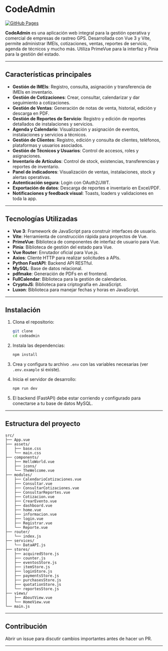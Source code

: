 # CodeAdmin

[![GitHub Pages](https://img.shields.io/badge/GitHub-Pages-blue?logo=github)](https://albertoprieto.github.io/VueCrud/)

**CodeAdmin** es una aplicación web integral para la gestión operativa y comercial de empresas de rastreo GPS. Desarrollada con Vue 3 y Vite, permite administrar IMEIs, cotizaciones, ventas, reportes de servicio, agenda de técnicos y mucho más. Utiliza PrimeVue para la interfaz y Pinia para la gestión del estado.

---

## Características principales

- **Gestión de IMEIs**: Registro, consulta, asignación y transferencia de IMEIs en inventario.
- **Gestión de Cotizaciones**: Crear, consultar, calendarizar y dar seguimiento a cotizaciones.
- **Gestión de Ventas**: Generación de notas de venta, historial, edición y descarga en PDF.
- **Gestión de Reportes de Servicio**: Registro y edición de reportes detallados de instalaciones y servicios.
- **Agenda y Calendario**: Visualización y asignación de eventos, instalaciones y servicios a técnicos.
- **Gestión de Clientes**: Registro, edición y consulta de clientes, teléfonos, plataformas y usuarios asociados.
- **Gestión de Técnicos y Usuarios**: Control de accesos, roles y asignaciones.
- **Inventario de Artículos**: Control de stock, existencias, transferencias y reportes de inventario.
- **Panel de indicadores**: Visualización de ventas, instalaciones, stock y alertas operativas.
- **Autenticación segura**: Login con OAuth2/JWT.
- **Exportación de datos**: Descarga de reportes e inventario en Excel/PDF.
- **Notificaciones y feedback visual**: Toasts, loaders y validaciones en toda la app.

---

## Tecnologías Utilizadas

- **Vue 3**: Framework de JavaScript para construir interfaces de usuario.
- **Vite**: Herramienta de construcción rápida para proyectos de Vue.
- **PrimeVue**: Biblioteca de componentes de interfaz de usuario para Vue.
- **Pinia**: Biblioteca de gestión del estado para Vue.
- **Vue Router**: Enrutador oficial para Vue.js.
- **Axios**: Cliente HTTP para realizar solicitudes a APIs.
- **Python FastAPI**: Backend API RESTful.
- **MySQL**: Base de datos relacional.
- **pdfmake**: Generación de PDFs en el frontend.
- **FullCalendar**: Biblioteca para la gestión de calendarios.
- **CryptoJS**: Biblioteca para criptografía en JavaScript.
- **Luxon**: Biblioteca para manejar fechas y horas en JavaScript.

---

## Instalación

1. Clona el repositorio:
   ```sh
   git clone 
   cd codeadmin
   ```

2. Instala las dependencias:
   ```sh
   npm install
   ```

3. Crea y configura tu archivo `.env` con las variables necesarias (ver `.env.example` si existe).

4. Inicia el servidor de desarrollo:
   ```sh
   npm run dev
   ```

5. El backend (FastAPI) debe estar corriendo y configurado para conectarse a tu base de datos MySQL.

---

## Estructura del proyecto

```
src/
├── App.vue
├── assets/
│   ├── base.css
│   └── main.css
├── components/
│   ├── HelloWorld.vue
│   ├── icons/
│   └── TheWelcome.vue
├── modules/
│   ├── CalendarioCotizaciones.vue
│   ├── Consultar.vue
│   ├── ConsultarCotizaciones.vue
│   ├── ConsultarReportes.vue
│   ├── Cotizacion.vue
│   ├── CrearEvento.vue
│   ├── dashboard.vue
│   ├── home.vue
│   ├── informacion.vue
│   ├── login.vue
│   ├── Registrar.vue
│   └── Reporte.vue
├── router/
│   └── index.js
├── services/
│   └── DataAPI.js
├── stores/
│   ├── acquiredStore.js
│   ├── counter.js
│   ├── eventosStore.js
│   ├── itemStore.js
│   ├── loginStore.js
│   ├── paymentsStore.js
│   ├── purchasesStore.js
│   ├── quotationStore.js
│   └── reportesStore.js
├── views/
│   ├── AboutView.vue
│   └── HomeView.vue
└── main.js
```

---

## Contribución

Abrir un issue para discutir cambios importantes antes de hacer un PR.


---
